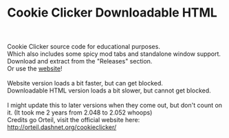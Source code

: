 # Cookie Clicker Downloadable HTML
<br><br>
Cookie Clicker source code for educational purposes. <br>
Which also includes some spicy mod tabs and standalone window support. <br>
Download and extract from the "Releases" section.<br>
Or use the <a target="_blank" href="https://sushi8756.github.io/Cookie-Clicker-Source-Code/">website</a>!<br><br>
Website version loads a bit faster, but can get blocked.<br>
Downloadable HTML version loads a bit slower, but cannot get blocked.<br><br>
I might update this to later versions when they come out, but don't count on it. (It took me 2 years from 2.048 to 2.052 whoops)<br>
Credits go Orteil, visit the official website here: http://orteil.dashnet.org/cookieclicker/
<br><br>
